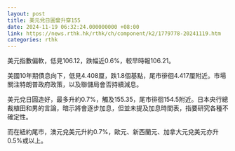 ```yaml
---
layout: post
title: 美元兌日圓曾升穿155
date: 2024-11-19 06:32:24.000000000 +08:00
link: https://news.rthk.hk/rthk/ch/component/k2/1779778-20241119.htm
categories: rthk
---
```


美元指數偏軟，低見106.12，跌幅近0.6%，較早時報106.21。

美國10年期債息向下，低見4.408厘，跌1.8個基點，尾市徘徊4.417厘附近。市場關注特朗普政府政策，以及聯儲局會否持續減息。

美元兌日圓造好，最多升約0.7%，觸及155.35，尾市徘徊154.5附近。日本央行總裁植田和男的言論，暗示將會逐步加息，但並未提及加息時間表，指要研究各種不確定性。

而在紐約尾市，澳元兌美元升約0.7%，歐元、新西蘭元、加拿大元兌美元亦升0.5%或以上。
